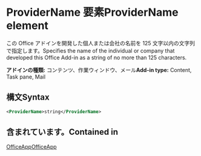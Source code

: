 # <a name="providername-element"></a><span data-ttu-id="de132-101">ProviderName 要素</span><span class="sxs-lookup"><span data-stu-id="de132-101">ProviderName element</span></span>

<span data-ttu-id="de132-102">この Office アドインを開発した個人または会社の名前を 125 文字以内の文字列で指定します。</span><span class="sxs-lookup"><span data-stu-id="de132-102">Specifies the name of the individual or company that developed this Office Add-in as a string of no more than 125 characters.</span></span>

<span data-ttu-id="de132-103">**アドインの種類:** コンテンツ、作業ウィンドウ、メール</span><span class="sxs-lookup"><span data-stu-id="de132-103">**Add-in type:** Content, Task pane, Mail</span></span>

## <a name="syntax"></a><span data-ttu-id="de132-104">構文</span><span class="sxs-lookup"><span data-stu-id="de132-104">Syntax</span></span>

```XML
<ProviderName>string</ProviderName>
```

## <a name="contained-in"></a><span data-ttu-id="de132-105">含まれています。</span><span class="sxs-lookup"><span data-stu-id="de132-105">Contained in</span></span>

[<span data-ttu-id="de132-106">OfficeApp</span><span class="sxs-lookup"><span data-stu-id="de132-106">OfficeApp</span></span>](officeapp.md)

